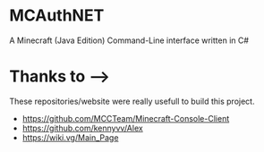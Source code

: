 # MCAuthNET
A Minecraft (Java Edition) Command-Line interface written in C#


# Thanks to -->
These repositories/website were really usefull to build this project.

- https://github.com/MCCTeam/Minecraft-Console-Client
- https://github.com/kennyvv/Alex
- https://wiki.vg/Main_Page

